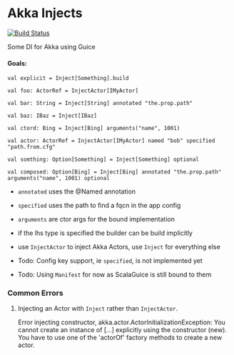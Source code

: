 Akka Injects
==========================
[![Build Status](https://travis-ci.org/jw3/akka-injects.svg?branch=master)](https://travis-ci.org/jw3/akka-injects)

Some DI for Akka using Guice

#### Goals:

```val explicit = Inject[Something].build```

```val foo: ActorRef = InjectActor[IMyActor]```

```val bar: String = Inject[String] annotated "the.prop.path"```

```val baz: IBaz = Inject[IBaz]```

```val ctord: Bing = Inject[Bing] arguments("name", 1001)```

```val actor: ActorRef = InjectActor[IMyActor] named "bob" specified "path.from.cfg"```

```val somthing: Option[Something] = Inject[Something] optional```

```val composed: Option[Bing] = Inject[Bing] annotated "the.prop.path" arguments("name", 1001) optional```

- ```annotated``` uses the @Named annotation
- ```specified``` uses the path to find a fqcn in the app config
- ```arguments``` are ctor args for the bound implementation
- if the lhs type is specified the builder can be build implicitly
- use ```InjectActor``` to inject Akka Actors, use ```Inject``` for everything else

- Todo: Config key support, ie ```specified```, is not implemented yet
- Todo: Using ```Manifest``` for now as ScalaGuice is still bound to them

### Common Errors

1) Injecting an Actor with ```Inject``` rather than ```InjectActor```.


    Error injecting constructor, akka.actor.ActorInitializationException: You cannot create an instance of [...] explicitly using the constructor (new). You have to use one of the 'actorOf' factory methods to create a new actor.
